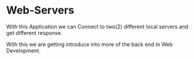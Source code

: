# Web-Servers

With this Application we can Connect to two(2) different local servers and get different response.  

With this we are getting introduce into more of the back end in Web Development.
